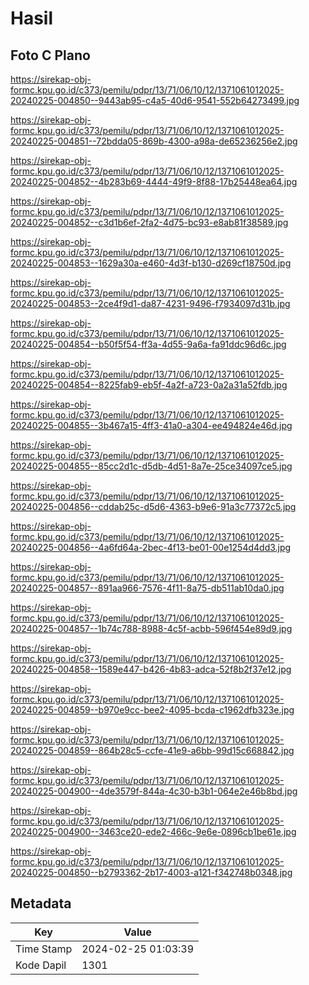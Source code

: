 # Hasil

## Foto C Plano

https://sirekap-obj-formc.kpu.go.id/c373/pemilu/pdpr/13/71/06/10/12/1371061012025-20240225-004850--9443ab95-c4a5-40d6-9541-552b64273499.jpg

https://sirekap-obj-formc.kpu.go.id/c373/pemilu/pdpr/13/71/06/10/12/1371061012025-20240225-004851--72bdda05-869b-4300-a98a-de65236256e2.jpg

https://sirekap-obj-formc.kpu.go.id/c373/pemilu/pdpr/13/71/06/10/12/1371061012025-20240225-004852--4b283b69-4444-49f9-8f88-17b25448ea64.jpg

https://sirekap-obj-formc.kpu.go.id/c373/pemilu/pdpr/13/71/06/10/12/1371061012025-20240225-004852--c3d1b6ef-2fa2-4d75-bc93-e8ab81f38589.jpg

https://sirekap-obj-formc.kpu.go.id/c373/pemilu/pdpr/13/71/06/10/12/1371061012025-20240225-004853--1629a30a-e460-4d3f-b130-d269cf18750d.jpg

https://sirekap-obj-formc.kpu.go.id/c373/pemilu/pdpr/13/71/06/10/12/1371061012025-20240225-004853--2ce4f9d1-da87-4231-9496-f7934097d31b.jpg

https://sirekap-obj-formc.kpu.go.id/c373/pemilu/pdpr/13/71/06/10/12/1371061012025-20240225-004854--b50f5f54-ff3a-4d55-9a6a-fa91ddc96d6c.jpg

https://sirekap-obj-formc.kpu.go.id/c373/pemilu/pdpr/13/71/06/10/12/1371061012025-20240225-004854--8225fab9-eb5f-4a2f-a723-0a2a31a52fdb.jpg

https://sirekap-obj-formc.kpu.go.id/c373/pemilu/pdpr/13/71/06/10/12/1371061012025-20240225-004855--3b467a15-4ff3-41a0-a304-ee494824e46d.jpg

https://sirekap-obj-formc.kpu.go.id/c373/pemilu/pdpr/13/71/06/10/12/1371061012025-20240225-004855--85cc2d1c-d5db-4d51-8a7e-25ce34097ce5.jpg

https://sirekap-obj-formc.kpu.go.id/c373/pemilu/pdpr/13/71/06/10/12/1371061012025-20240225-004856--cddab25c-d5d6-4363-b9e6-91a3c77372c5.jpg

https://sirekap-obj-formc.kpu.go.id/c373/pemilu/pdpr/13/71/06/10/12/1371061012025-20240225-004856--4a6fd64a-2bec-4f13-be01-00e1254d4dd3.jpg

https://sirekap-obj-formc.kpu.go.id/c373/pemilu/pdpr/13/71/06/10/12/1371061012025-20240225-004857--891aa966-7576-4f11-8a75-db511ab10da0.jpg

https://sirekap-obj-formc.kpu.go.id/c373/pemilu/pdpr/13/71/06/10/12/1371061012025-20240225-004857--1b74c788-8988-4c5f-acbb-596f454e89d9.jpg

https://sirekap-obj-formc.kpu.go.id/c373/pemilu/pdpr/13/71/06/10/12/1371061012025-20240225-004858--1589e447-b426-4b83-adca-52f8b2f37e12.jpg

https://sirekap-obj-formc.kpu.go.id/c373/pemilu/pdpr/13/71/06/10/12/1371061012025-20240225-004859--b970e9cc-bee2-4095-bcda-c1962dfb323e.jpg

https://sirekap-obj-formc.kpu.go.id/c373/pemilu/pdpr/13/71/06/10/12/1371061012025-20240225-004859--864b28c5-ccfe-41e9-a6bb-99d15c668842.jpg

https://sirekap-obj-formc.kpu.go.id/c373/pemilu/pdpr/13/71/06/10/12/1371061012025-20240225-004900--4de3579f-844a-4c30-b3b1-064e2e46b8bd.jpg

https://sirekap-obj-formc.kpu.go.id/c373/pemilu/pdpr/13/71/06/10/12/1371061012025-20240225-004900--3463ce20-ede2-466c-9e6e-0896cb1be61e.jpg

https://sirekap-obj-formc.kpu.go.id/c373/pemilu/pdpr/13/71/06/10/12/1371061012025-20240225-004850--b2793362-2b17-4003-a121-f342748b0348.jpg


## Metadata

| Key        | Value               |
| ---------- | ------------------- |
| Time Stamp | 2024-02-25 01:03:39 |
| Kode Dapil | 1301                |



